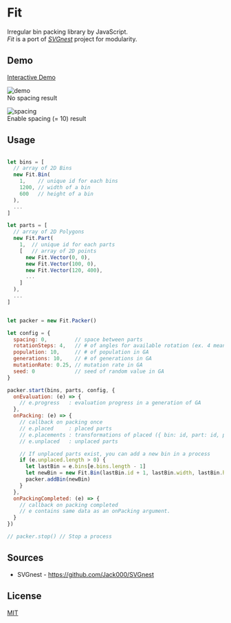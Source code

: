 Fit
=====================

Irregular bin packing library by JavaScript.  
*Fit* is a port of *[SVGnest](https://github.com/Jack000/SVGnest)* project for modularity.  

## Demo

[Interactive Demo](https://mattatz.github.io/Fit/demo/index.html)

![demo](https://raw.githubusercontent.com/mattatz/Fit/master/captures/demo.png)  
No spacing result    

![spacing](https://raw.githubusercontent.com/mattatz/Fit/master/captures/spacing.png)  
Enable spacing (= 10) result

## Usage

```js

let bins = [
  // array of 2D Bins
  new Fit.Bin(
    1,    // unique id for each bins
    1200, // width of a bin
    600   // height of a bin
  ),
  ...
]

let parts = [
  // array of 2D Polygons
  new Fit.Part(
    1,  // unique id for each parts
    [   // array of 2D points
      new Fit.Vector(0, 0),
      new Fit.Vector(100, 0),
      new Fit.Vector(120, 400),
      ...
    ]
  ),
  ...
]


let packer = new Fit.Packer()

let config = { 
  spacing: 0,         // space between parts
  rotationSteps: 4,   // # of angles for available rotation (ex. 4 means [0, 90, 180, 270] angles from 360 / 4 )
  population: 10,     // # of population in GA
  generations: 10,    // # of generations in GA
  mutationRate: 0.25, // mutation rate in GA
  seed: 0             // seed of random value in GA
}

packer.start(bins, parts, config, {
  onEvaluation: (e) => {
    // e.progress   : evaluation progress in a generation of GA
  },
  onPacking: (e) => {
    // callback on packing once
    // e.placed     : placed parts
    // e.placements : transformations of placed ({ bin: id, part: id, position: (x, y), rotation: angle }, rotation must be done before translation)
    // e.unplaced   : unplaced parts

    // If unplaced parts exist, you can add a new bin in a process
    if (e.unplaced.length > 0) {
      let lastBin = e.bins[e.bins.length - 1]
      let newBin = new Fit.Bin(lastBin.id + 1, lastBin.width, lastBin.height)
      packer.addBin(newBin)
    }
  },
  onPackingCompleted: (e) => {
    // callback on packing completed
    // e contains same data as an onPacking argument.
  }
})

// packer.stop() // Stop a process

```

## Sources

- SVGnest - https://github.com/Jack000/SVGnest

## License

[MIT](LICENSE)
